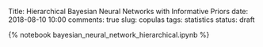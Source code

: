 Title: Hierarchical Bayesian Neural Networks with Informative Priors
date: 2018-08-10 10:00
comments: true
slug: copulas
tags: statistics
status: draft

{% notebook bayesian_neural_network_hierarchical.ipynb %}
